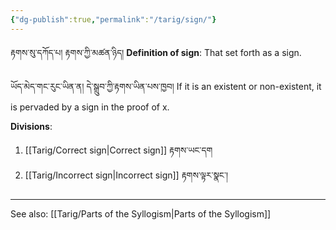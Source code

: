 ```yaml
---
{"dg-publish":true,"permalink":"/tarig/sign/"}
---
```


རྟགས་སུ་དཀོད་པ། རྟགས་ཀྱི་མཚན་ཉིད།
**Definition of sign**: That set forth as a sign.

ཡོད་མེད་གང་རུང་ཡིན་ན། དེ་སྒྲུབ་ཀྱི་རྟགས་ཡིན་པས་ཁྱབ།
If it is an existent or non-existent, it is pervaded by a sign in the proof of x.

**Divisions**:
1. [[Tarig/Correct sign\|Correct sign]] རྟགས་ཡང་དག
2. [[Tarig/Incorrect sign\|Incorrect sign]] རྟགས་ལྟར་སྣང་།

---
See also: [[Tarig/Parts of the Syllogism\|Parts of the Syllogism]]
